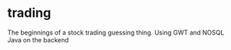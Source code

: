 trading
=======
The beginnings of a stock trading guessing thing.  Using GWT and NOSQL Java on the backend
